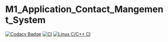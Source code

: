 # M1_Application_Contact_Mangement_System

[![Codacy Badge](https://api.codacy.com/project/badge/Grade/78bfa6312f1d41598af6effd4abc09d3)](https://app.codacy.com/gh/DasariVasu/M1_Application_Contact_Mangement_System?utm_source=github.com&utm_medium=referral&utm_content=DasariVasu/M1_Application_Contact_Mangement_System&utm_campaign=Badge_Grade_Settings)
[![CI](https://github.com/DasariVasu/M1_Application_Contact_Mangement_System/actions/workflows/main.yml/badge.svg)](https://github.com/DasariVasu/M1_Application_Contact_Mangement_System/actions/workflows/main.yml)
[![Linux C/C++ CI](https://github.com/DasariVasu/M1_Application_Contact_Mangement_System/actions/workflows/c-cpp.yml/badge.svg)](https://github.com/DasariVasu/M1_Application_Contact_Mangement_System/actions/workflows/c-cpp.yml)

